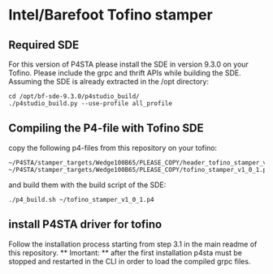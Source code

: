 # Intel/Barefoot Tofino stamper

## Required SDE
For this version of P4STA please install the SDE in version 9.3.0 on your Tofino.
Please include the grpc and thrift APIs while building the SDE.
Assuming the SDE is already extracted in the /opt directory:
```
cd /opt/bf-sde-9.3.0/p4studio_build/
./p4studio_build.py --use-profile all_profile
```

## Compiling the P4-file with Tofino SDE
copy the following p4-files from this repository on your tofino:
```
~/P4STA/stamper_targets/Wedge100B65/PLEASE_COPY/header_tofino_stamper_v1_0_1.p4
~/P4STA/stamper_targets/Wedge100B65/PLEASE_COPY/tofino_stamper_v1_0_1.p4
```
and build them with the build script of the SDE:
```
./p4_build.sh ~/tofino_stamper_v1_0_1.p4
```

## install P4STA driver for tofino
Follow the installation process starting from step 3.1 in the main readme of this repository.
** Imortant: ** after the first installation p4sta must be stopped and restarted in the CLI in order to load the compiled grpc files.
